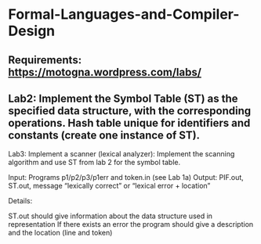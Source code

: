 # Formal-Languages-and-Compiler-Design
Requirements: https://motogna.wordpress.com/labs/
---------------------------------------------------------------------------------------------------------------------------------------------
Lab2:  Implement the Symbol Table (ST) as the specified data structure, with the corresponding operations.
Hash table unique for identifiers and constants (create one instance of  ST).
---------------------------------------------------------------------------------------------------------------------------------------------
Lab3: Implement a scanner (lexical analyzer): Implement the scanning algorithm and use ST from lab 2 for the symbol table.

Input: Programs p1/p2/p3/p1err and token.in (see Lab 1a)
Output: PIF.out, ST.out, message “lexically correct” or “lexical error + location”

Details:

ST.out should give information about the data structure used in representation
If there exists an error the program should give a description and the location (line and token)




